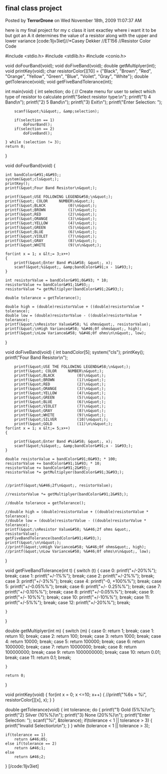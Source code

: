 ## final class project
Posted by **TerrorDrone** on Wed November 18th, 2009 11:07:37 AM

here is my final project for my c class it isnt exactley where i want it to be but got an A 
it determines the value of a resistor along with the upper and lower variance
[code:1ljv3iet]//*Casey Dekker
//ET156
//Resistor Color Code

#include &lt;stdio&#46;h&gt;
#include &lt;stdlib&#46;h&gt;
#include &lt;conio&#46;h&gt;

void doFourBand(void);
void doFiveBand(void);
double getMultiplyer(int);
void printKey(void);
char resistorColor&#91;&#93;&#91;10&#93; = {&quot;Black&quot;, &quot;Brown&quot;, &quot;Red&quot;, &quot;Orange&quot;, &quot;Yellow&quot;, &quot;Green&quot;, &quot;Blue&quot;, &quot;Voilet&quot;, &quot;Gray&quot;, &quot;White&quot;};
double getTolerance(void);
void getFiveBandTolerance(int);

int main(void)
{
	int selection;
	do 
	{
		// Create menu for user to select which type of resistor to calculate
		printf(&quot;Select resistor type&#58;\n&quot;);
		printf(&quot;1) 4 Band\n&quot;);
		printf(&quot;2) 5 Band\n&quot;);
		printf(&quot;3) Exit\n&quot;);
		printf(&quot;Enter Selection&#58; &quot;);
	
		scanf(&quot;%i&quot;, &amp;selection);

		if(selection == 1)
			doFourBand();
		if(selection == 2)
			doFiveBand();

	} while (selection != 3);
	return 0;
}

void doFourBand(void) {
	
	int bandColor&#91;4&#93;;
	system(&quot;cls&quot;);
	printKey();
	printf(&quot;Four Band Resistor\n&quot;);
	
	printf(&quot;USE FOLLOWING LEGEND&#58;\n&quot;);
	printf(&quot; COLOR		NUMBER\n&quot;);
	printf(&quot;BLACK			(0)\n&quot;);
	printf(&quot;BROWN			(1)\n&quot;);
	printf(&quot;RED			(2)\n&quot;);
	printf(&quot;ORANGE			(3)\n&quot;);
	printf(&quot;YELLOW			(4)\n&quot;);
	printf(&quot;GREEN			(5)\n&quot;);
	printf(&quot;BLUE			(6)\n&quot;);
	printf(&quot;VIOLET			(7)\n&quot;);
	printf(&quot;GRAY			(8)\n&quot;);
	printf(&quot;WHITE			(9)\n\n&quot;);
	
	for(int x = 1; x &lt;= 3;x++)
	{
		printf(&quot;Enter Band #%i&#58; &quot;, x);
		scanf(&quot;%i&quot;, &amp;bandColor&#91;x - 1&#93;);
	}
	
	int resistorValue = bandColor&#91;0&#93; * 10;
	resistorValue += bandColor&#91;1&#93;;
	resistorValue *= getMultiplyer(bandColor&#91;2&#93;);
	
	double tolerance = getTolerance();
	
	double high = (double)resistorValue + ((double)resistorValue * tolerance);
	double low = (double)resistorValue - ((double)resistorValue * tolerance);
	printf(&quot;\nResistor Value&#58; %i ohms&quot;, resistorValue);
	printf(&quot;\nHigh Variance&#58; %&#46;0f ohms&quot;, high);
	printf(&quot;\nLow Variance&#58; %&#46;0f ohms\n\n&quot;, low);
}

void doFiveBand(void)
{
	int bandColor&#91;5&#93;;
	system(&quot;cls&quot;);
	printKey();
	printf(&quot;Four Band Resistor\n&quot;);
	
		printf(&quot;USE THE FOLLOWING LEGEND&#58;\n&quot;);
		printf(&quot; COLOR		NUMBER\n&quot;);
		printf(&quot;BLACK			(0)\n&quot;);
		printf(&quot;BROWN			(1)\n&quot;);
		printf(&quot;RED			(2)\n&quot;);
		printf(&quot;ORANGE			(3)\n&quot;);
		printf(&quot;YELLOW			(4)\n&quot;);
		printf(&quot;GREEN			(5)\n&quot;);
		printf(&quot;BLUE			(6)\n&quot;);
		printf(&quot;VIOLET			(7)\n&quot;);
		printf(&quot;GRAY			(8)\n&quot;);
		printf(&quot;WHITE			(9)\n&quot;);
		printf(&quot;SILVER			(10)\n&quot;);
		printf(&quot;GOLD			(11)\n\n&quot;);
	for(int x = 1; x &lt;= 5;x++)
	{

		printf(&quot;Enter Band #%i&#58; &quot;, x);
		scanf(&quot;%i&quot;, &amp;bandColor&#91;x - 1&#93;);
	}
	
	double resistorValue = bandColor&#91;0&#93; * 100;
	resistorValue += bandColor&#91;1&#93; * 10;
	resistorValue += bandColor&#91;2&#93;;
	resistorValue *= getMultiplyer(bandColor&#91;3&#93;);


	//printf(&quot;%&#46;2f\n&quot;, resistorValue);

	//resistorValue *= getMultiplyer(bandColor&#91;2&#93;);
	
	//double tolerance = getTolerance();
	
	//double high = (double)resistorValue + ((double)resistorValue * tolerance);
	//double low = (double)resistorValue - ((double)resistorValue * tolerance);
	printf(&quot;\nResistor Value&#58; %&#46;2f ohms &quot;, resistorValue);
	getFiveBandTolerance(bandColor&#91;4&#93;);
	printf(&quot;\n\n&quot;);
	//printf(&quot;\nHigh Variance&#58; %&#46;0f ohms&quot;, high);
	//printf(&quot;\nLow Variance&#58; %&#46;0f ohms\n\n&quot;, low);
}

void getFiveBandTolerance(int t)
{
	switch (t)
	{
		case 0&#58;
			printf(&quot;+/-20%%&quot;);
			break;
		case 1&#58;
			printf(&quot;+/-1%%&quot;);
			break;
		case 2&#58;
			printf(&quot;+/-2%%&quot;);
			break;
		case 3&#58; 
			printf(&quot;+/-3%%&quot;);
			break;
		case 4&#58;
			printf(&quot;-0, +100%%&quot;);
			break;
		case 5&#58;
			printf(&quot;+/-0&#46;05%%&quot;);
			break;
		case 6&#58;
			printf(&quot;+/- 0&#46;25%%&quot;);
			break;
		case 7&#58;
			printf(&quot;+/-0&#46;10%%&quot;);
			break;
		case 8&#58; 
			printf(&quot;+/-0&#46;05%%&quot;);
			break;
		case 9&#58;
			printf(&quot;+/- 10%%&quot;);
			break;
		case 10&#58;
			printf(&quot;+/-10%%&quot;);
			break;
		case 11&#58;
			printf(&quot;+/-5%%&quot;);
			break;
		case 12&#58;
			printf(&quot;+/-20%%&quot;);
			break;


	}

}

double getMultiplyer(int m)
{
	switch (m)
	{
		case 0&#58;
			return 1;
			break;
		case 1&#58;
			return 10;
			break;
		case 2&#58;
			return 100;
			break;
		case 3&#58;
			return 1000;
			break;
		case 4&#58;
			return 10000;
			break;
		case 5&#58;
			return 100000;
			break;
		case 6&#58;
			return 1000000;
			break;
		case 7&#58;
			return 10000000;
			break;
		case 8&#58;
			return 100000000;
			break;
		case 9&#58;
			return 1000000000;
			break;
		case 10&#58;
			return 0&#46;01;
			break;
		case 11&#58;
			return 0&#46;1;
			break;

	}

	return 0;
}

void printKey(void)
{
	for(int x = 0; x &lt;=10; x++)
	{
		//printf(&quot;%6s = %i&quot;, resistorColor&#91;&#93;&#91;x&#93;, x);
	}
}

double getTolerance(void)
{
	int tolerance;
	do
	{
		printf(&quot;1) Gold (5%%)\n&quot;);
		printf(&quot;2) Silver (10%%)\n&quot;);
		printf(&quot;3) None (20%%)\n&quot;);
		printf(&quot;Enter Selection&#58; &quot;);
		scanf(&quot;%i&quot;, &amp;tolerance);
		if(tolerance &lt; 1 || tolerance &gt; 3)
		{
			printf(&quot;Invalid Selection\n\n&quot;);
		}
	} while (tolerance &lt; 1 || tolerance &gt; 3);

	if(tolerance == 1)
		return &#46;05;
	else if(tolerance == 2)
		return &#46;1;
	else
		return &#46;2;
}
[/code:1ljv3iet]
